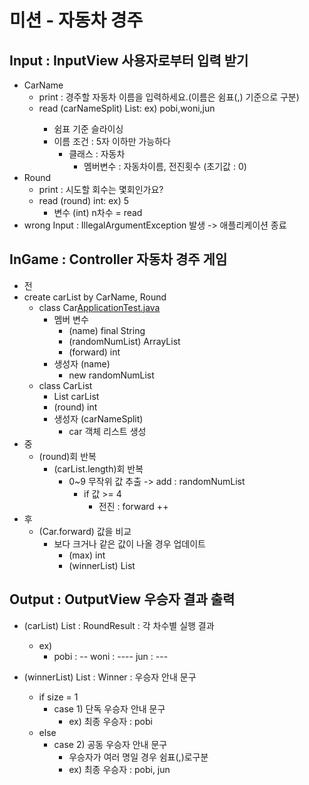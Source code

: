 # 미션 - 자동차 경주

## Input : InputView 사용자로부터 입력 받기
- CarName
  - print : 경주할 자동차 이름을 입력하세요.(이름은 쉼표(,) 기준으로 구분)
  - read (carNameSplit) List<String>: ex) pobi,woni,jun
    - 쉼표 기준 슬라이싱
    - 이름 조건 : 5자 이하만 가능하다
      - 클래스 : 자동차
        - 멤버변수 : 자동차이름, 전진횟수 (초기값 : 0)
- Round
  - print : 시도할 회수는 몇회인가요?
  - read (round) int: ex) 5
    - 변수 (int) n차수 = read
- wrong Input : IllegalArgumentException 발생 -> 애플리케이션 종료
## InGame : Controller 자동차 경주 게임
- 전
- create carList by CarName, Round
  - class Car[ApplicationTest.java](..%2Fsrc%2Ftest%2Fjava%2Fracingcar%2FApplicationTest.java)
    - 멤버 변수
      - (name) final String
      - (randomNumList) ArrayList<Integer>
      - (forward) int
    - 생성자 (name)
      - new randomNumList
  - class CarList
    - List<Car> carList
    - (round) int
    - 생성자 (carNameSplit)
      - car 객체 리스트 생성
- 중
  - (round)회 반복
    - (carList.length)회 반복
      - 0~9 무작위 값 추출 -> add : randomNumList
        - if 값 >= 4 
          - 전진 : forward ++
- 후
  - (Car.forward) 값을 비교
    - 보다 크거나 같은 값이 나올 경우 업데이트
      - (max) int
      - (winnerList) List<String>
## Output : OutputView 우승자 결과 출력
- (carList) List<Car> : RoundResult : 각 차수별 실행 결과
  - ex)
    - pobi : --
      woni : ----
      jun : ---
    
- (winnerList) List<String> : Winner : 우승자 안내 문구
  - if size = 1
    - case 1) 단독 우승자 안내 문구
      - ex) 최종 우승자 : pobi
  - else
    - case 2) 공동 우승자 안내 문구
      - 우승자가 여러 명일 경우 쉼표(,)로구분
      - ex) 최종 우승자 : pobi, jun
